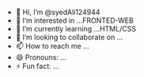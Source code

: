 - 👋 Hi, I’m @syedAli124944
- 👀 I’m interested in ...FRONTED-WEB
- 🌱 I’m currently learning ...HTML/CSS
- 💞️ I’m looking to collaborate on ...
- 📫 How to reach me ...
- 😄 Pronouns: ...
- ⚡ Fun fact: ...

<!---
syedAli124944/syedAli124944 is a ✨ special ✨ repository because its `README.md` (this file) appears on your GitHub profile.
You can click the Preview link to take a look at your changes.
--->
